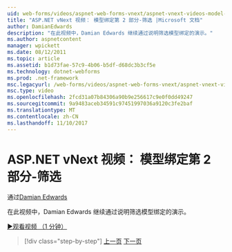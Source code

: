 ```yaml
---
uid: web-forms/videos/aspnet-web-forms-vnext/aspnet-vnext-videos-model-binding-part-2-filtering
title: "ASP.NET vNext 视频： 模型绑定第 2 部分-筛选 |Microsoft 文档"
author: DamianEdwards
description: "在此视频中，Damian Edwards 继续通过说明筛选模型绑定的演示。"
ms.author: aspnetcontent
manager: wpickett
ms.date: 08/12/2011
ms.topic: article
ms.assetid: b1d73fae-57c9-4b06-b5df-d68dc3b3cf5e
ms.technology: dotnet-webforms
ms.prod: .net-framework
msc.legacyurl: /web-forms/videos/aspnet-web-forms-vnext/aspnet-vnext-videos-model-binding-part-2-filtering
msc.type: video
ms.openlocfilehash: 2fcd31a07b84306a90b9e256617c9e0f0dd49247
ms.sourcegitcommit: 9a9483aceb34591c97451997036a9120c3fe2baf
ms.translationtype: MT
ms.contentlocale: zh-CN
ms.lasthandoff: 11/10/2017
---
```

<a name="aspnet-vnext-videos-model-binding-part-2---filtering"></a>ASP.NET vNext 视频： 模型绑定第 2 部分-筛选
====================
通过[Damian Edwards](https://github.com/DamianEdwards)

在此视频中，Damian Edwards 继续通过说明筛选模型绑定的演示。

[&#9654;观看视频 （1 分钟）](https://channel9.msdn.com/Blogs/ASP-NET-Site-Videos/aspnet-vnext-videos-model-binding-part-2-filtering)

>[!div class="step-by-step"]
[上一页](aspnet-vnext-videos-model-binding-part-1-selecting-data.md)
[下一页](aspnet-vnext-videos-model-binding-part-3-updating.md)
